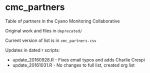 # cmc_partners
Table of partners in the Cyano Monitoring Collaborative

Original work and files in `deprecated/`

Current version of list is in `cmc_partners.csv`

Updates in dated r scripts:
- update_20160928.R - Fixes email typos and adds Charlie Crespi 
- update_20161031.R - No changes to full list, created org list
